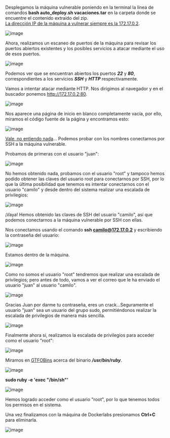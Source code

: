 Desplegamos la máquina vulnerable poniendo en la terminal la línea de comandos **bash auto_deploy.sh vacaciones.tar** en la carpeta donde se encuentre el contenido extraído del zip.<br>
  <ins>La dirección IP de la máquina a vulnerar siempre es la 172.17.0.2</ins>.

  ![image](https://github.com/PedroMontoya11/Laboratorios-CTF/assets/145665312/38aa5427-a6ab-4d35-a6fd-35af7c4f60e9)

Ahora, realizamos un escaneo de puertos de la máquina para revisar los puertos abiertos existentes y los posibles servicios a atacar mediante el uso de esos puertos.

  ![image](https://github.com/PedroMontoya11/Laboratorios-CTF/assets/145665312/76b0ed4e-fdb1-4b2a-b0d6-72e032a3a821)

Podemos ver que se encuentran abiertos los puertos ***22*** y ***80***, correspondientes a los servicios ***SSH*** y ***HTTP*** respectivamente.

Vamos a intentar atacar mediante HTTP. Nos dirigimos al navegador y en el buscador ponemos http://172.17.0.2:80.

  ![image](https://github.com/PedroMontoya11/Laboratorios-CTF/assets/145665312/3c5aa7a8-6f43-45b3-8358-eb48c020f596)

Nos aparece una página de inicio en blanco completamente vacía, por ello, miramos el código fuente de la página y encontramos esto:

  ![image](https://github.com/PedroMontoya11/Laboratorios-CTF/assets/145665312/0987e31a-443f-4b86-82c0-1b2b430b4339)

<ins>Vale, no entiendo nada</ins>… Podemos probar con los nombres conectarnos por SSH a la máquina vulnerable.

Probamos de primeras con el usuario "juan":

  ![image](https://github.com/PedroMontoya11/Laboratorios-CTF/assets/145665312/92a3dee4-4fa0-4377-a0f0-364bf69d300c)

No hemos obtenido nada, probamos con el usuario "root" y tampoco hemos podido obtener las claves del usuario root para conectarnos por SSH, por lo que la última posibilidad que tenemos es intentar conectarnos con el usuario "camilo" y desde dentro del sistema realizar una escalada de privilegios:

  ![image](https://github.com/PedroMontoya11/Laboratorios-CTF/assets/145665312/8709a19d-7025-4331-a31e-0b91da9dd528)

¡Vaya! Hemos obtenido las claves de SSH del usuario "camilo", así que podemos conectarnos a la máquina vulnerable por SSH con ellas.

Nos conectamos usando el comando **ssh camilo@172.17.0.2** y escribiendo la contraseña del usuario:

  ![image](https://github.com/PedroMontoya11/Laboratorios-CTF/assets/145665312/0e949274-0095-4028-82ac-b60a47137a72)

Estamos dentro de la máquina.

  ![image](https://github.com/PedroMontoya11/Laboratorios-CTF/assets/145665312/f9c4ea8a-c6fd-43cb-a203-6b0e5617c58f)

Como no somos el usuario "root" tendremos que realizar una escalada de privilegios; pero antes de todo, vamos a ver el correo que le ha enviado el usuario "juan" al usuario "camilo".

  ![image](https://github.com/PedroMontoya11/Laboratorios-CTF/assets/145665312/c782bfcb-de29-45b0-8c6f-b25b49f84fc2)

Gracias Juan por darme tu contraseña, eres un crack…Seguramente el usuario "juan" sea un usuario del grupo sudo, permitiéndonos realizar la escalada de privilegios de manera más sencilla.

  ![image](https://github.com/PedroMontoya11/Laboratorios-CTF/assets/145665312/86fbabd8-cb71-4e34-a9a9-1c73714fcb51)

Finalmente ahora sí, realizamos la escalada de privilegios para acceder como el usuario "root":

  ![image](https://github.com/PedroMontoya11/Laboratorios-CTF/assets/145665312/03df04cc-e8a2-4333-8cd4-717b64c954e1)

Miramos en [GTFOBins](https://gtfobins.github.io/) acerca del binario ***/usr/bin/ruby***.

  ![image](https://github.com/PedroMontoya11/Laboratorios-CTF/assets/145665312/a570afa8-0483-4c31-8b97-4e5e7a506b3e)

**sudo ruby -e 'exec "/bin/sh"'**

  ![image](https://github.com/PedroMontoya11/Laboratorios-CTF/assets/145665312/472a307e-4ae4-476c-9a30-d79cfff2427b)

Hemos logrado acceder como el usuario "root", por lo que tenemos todos los permisos en el sistema.

Una vez finalizamos con la máquina de Dockerlabs presionamos **Ctrl+C** para eliminarla.

  ![image](https://github.com/PedroMontoya11/Laboratorios-CTF/assets/145665312/d7b8f230-9ff3-4867-9563-2d5fa17ad09e)
